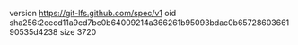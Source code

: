 version https://git-lfs.github.com/spec/v1
oid sha256:2eecd11a9cd7bc0b64009214a366261b95093bdac0b6572860366190535d4238
size 3720
